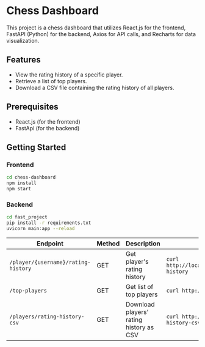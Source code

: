 # Chess Dashboard

This project is a chess dashboard that utilizes React.js for the frontend, FastAPI (Python) for the backend, Axios for API calls, and Recharts for data visualization.

## Features

- View the rating history of a specific player.
- Retrieve a list of top players.
- Download a CSV file containing the rating history of all players.

## Prerequisites

- React.js (for the frontend)
- FastApi (for the backend)

## Getting Started

### Frontend

```bash
cd chess-dashboard
npm install
npm start
```
### Backend
```bash
cd fast_project
pip install -r requirements.txt
uvicorn main:app --reload
```
| Endpoint                            | Method | Description                                      | Example                                      |
| ----------------------------------- | ------ | ------------------------------------------------ | -------------------------------------------- |
| `/player/{username}/rating-history`  | GET    | Get player's rating history                     | `curl http://localhost:8000/player/johndoe/rating-history` |
| `/top-players`                      | GET    | Get list of top players                          | `curl http://localhost:8000/top-players`     |
| `/players/rating-history-csv`        | GET    | Download players' rating history as CSV         | `curl http://localhost:8000/players/rating-history-csv` |

